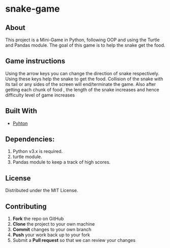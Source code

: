 # snake-game

## About
This project is a Mini-Game in Python, following OOP and using the Turtle and Pandas module.
The goal of this game is to help the snake get the food.

## Game instructions
Using the arrow keys you can change the direction of snake respectively. Using these keys help the snake to get the food. Collision of the snake with its 
tail or any sides of the screen will end/terminate the game. Also after getting each chunk of food , the length of the snake increases and hence difficulty
level of game increases

## Built With

* [Pyhton](https://www.python.org/downloads/)

## Dependencies:

1. Python v3.x is required.
2. turtle module.
3. Pandas module to keep a track of high scores.

## License

Distributed under the MIT License.

## Contributing

1. **Fork** the repo on GitHub
2. **Clone** the project to your own machine
3. **Commit** changes to your own branch
4. **Push** your work back up to your fork
5. Submit a **Pull request** so that we can review your changes

 

